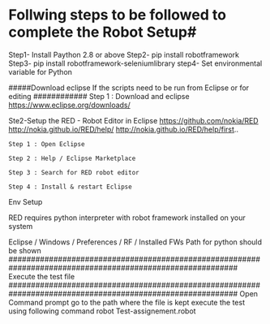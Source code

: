 # Follwing steps to be followed to complete the Robot Setup#

Step1- Install Paython 2.8 or above
Step2- pip install robotframework
Step3- pip install robotframework-seleniumlibrary
step4- Set environmental variable for Python


#####Download eclipse If the scripts need to be run from Eclipse or for editing ############
Step 1  : Download and eclipse
    https://www.eclipse.org/downloads/

Ste2-Setup the RED - Robot Editor in Eclipse
https://github.com/nokia/RED
http://nokia.github.io/RED/help/
http://nokia.github.io/RED/help/first..


	Step 1 : Open Eclipse

	Step 2 : Help / Eclipse Marketplace

	Step 3 : Search for RED robot editor

	Step 4 : Install & restart Eclipse

Env Setup

RED requires python interpreter with robot framework installed on your system


Eclipse / Windows / Preferences / RF / Installed FWs
Path for python should be shown 
###########################################################################################################
Execute the test file
###########################################################################################################
Open Command prompt
go to the path where the file is kept
execute the test using following command
robot Test-assignement.robot

